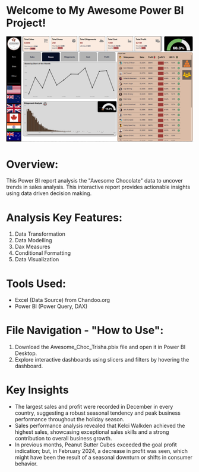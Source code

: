 # Welcome to My Awesome Power BI Project!

![Portfolio Dashboard](portfolio-dashboard-screenshort.png)

# Overview:
This Power BI report analysis the "Awesome Chocolate" data to uncover trends in sales analysis. This interactive report provides actionable insights using data driven decision making.

# Analysis Key Features:
1.	Data Transformation
2.	Data Modelling
3.	Dax Measures
4.	Conditional Formatting
5.	Data Visualization

# Tools Used:
* Excel (Data Source) from Chandoo.org
* Power BI (Power Query, DAX)

# File Navigation - "How to Use":
1.	Download the Awesome_Choc_Trisha.pbix file and open it in Power BI Desktop.
2.	Explore interactive dashboards using slicers and filters by hovering the dashboard.
   
# Key Insights
- The largest sales and profit were recorded in December in every country, suggesting a robust seasonal tendency and peak business performance throughout the holiday season.
-  Sales performance analysis revealed that Kelci Walkden achieved the highest sales, showcasing exceptional sales skills and a strong contribution to overall business growth.
- In previous months, Peanut Butter Cubes exceeded the goal profit indication; but, in February 2024, a decrease in profit was seen, which might have been the result of a seasonal downturn or shifts in consumer behavior.
